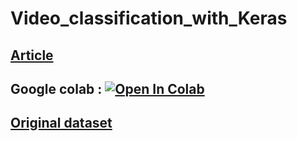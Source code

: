 # Video_classification_with_Keras

## [Article](https://www.pyimagesearch.com/2019/07/15/video-classification-with-keras-and-deep-learning/)

## Google colab : [![Open In Colab](https://colab.research.google.com/assets/colab-badge.svg)](https://colab.research.google.com/github/googlecolab/colabtools/blob/master/notebooks/colab-github-demo.ipynb)

## [Original dataset](https://github.com/anubhavmaity)
